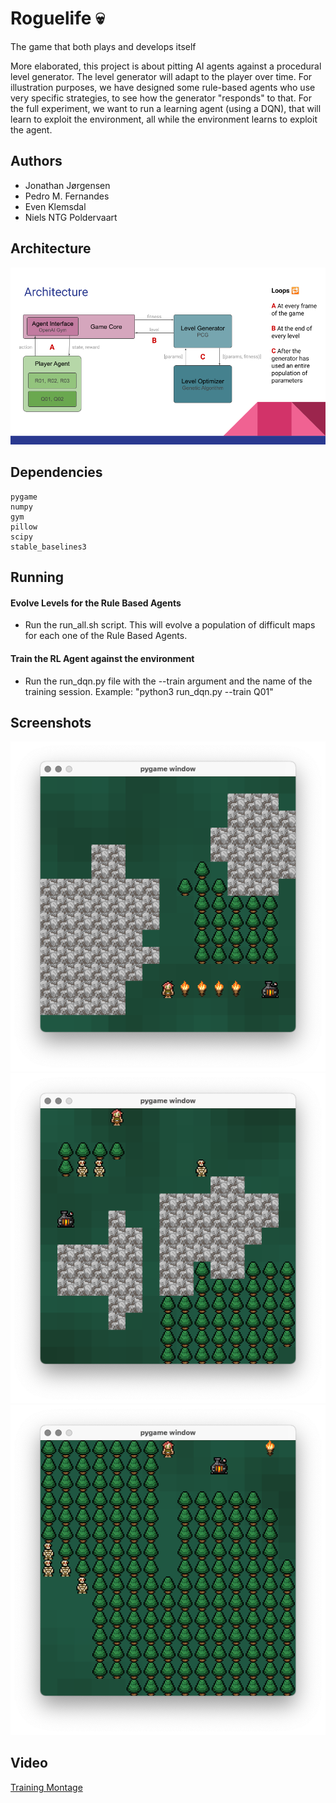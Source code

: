 # Roguelife 💀
The game that both plays and develops itself

More elaborated, this project is about pitting AI agents against a procedural level generator. The level generator will adapt to the player over time. For illustration purposes, we have designed some rule-based agents who use very specific strategies, to see how the generator "responds" to that. For the full experiment, we want to run a learning agent (using a DQN), that will learn to exploit the environment, all while the environment learns to exploit the agent.

## Authors
- Jonathan Jørgensen
- Pedro M. Fernandes
- Even Klemsdal 
- Niels NTG Poldervaart

## Architecture
![Architecture](doc/arch.png)
## Dependencies
```
pygame
numpy
gym
pillow
scipy
stable_baselines3
```
## Running

#### Evolve Levels for the Rule Based Agents

- Run the run_all.sh script. This will evolve a population of difficult maps for each one of the Rule Based Agents.

#### Train the RL Agent against the environment

- Run the run_dqn.py file with the --train argument and the name of the training session. Example: "python3 run_dqn.py --train Q01"

## Screenshots
![screenshot1](screenshot1.png)
![screenshot2](screenshot2.png)
![screenshot3](screenshot3.png)

## Video

[Training Montage](https://drive.google.com/file/d/1-C4bBehG-3zYwyCrGEYSs35uZPIEWhg0/view)
